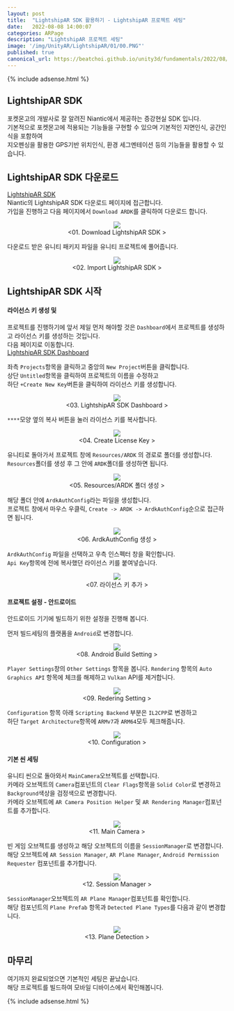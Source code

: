 ```yaml
---
layout: post
title:  "LightshipAR SDK 활용하기 - LightshipAR 프로젝트 세팅"
date:   2022-08-08 14:00:07
categories: ARPage
description: "LightshipAR 프로젝트 세팅"
image: '/img/UnityAR/LightshipAR/01/00.PNG"'
published: true
canonical_url: https://beatchoi.github.io/unity3d/fundamentals/2022/08/08/Lightship1/
---
```

  
  
  {% include adsense.html %}
  
  
## LightshipAR SDK  
포켓몬고의 개발사로 잘 알려진 Niantic에서 제공하는 증강현실 SDK 입니다.  
기본적으로 포켓몬고에 적용되는 기능들을 구현할 수 있으며 기본적인 지면인식, 공간인식을 포함하여  
지오펜싱을 활용한 GPS기반 위치인식, 환경 세그멘테이션 등의 기능들을 활용할 수 있습니다.  
  
## LightshipAR SDK 다운로드  
[LightshipAR SDK](https://lightship.dev/account/downloads)  
Niantic의 LightshipAR SDK 다운로드 페이지에 접근합니다.  
가입을 진행하고 다음 페이지에서 `Download ARDK`를 클릭하여 다운로드 합니다.  
  
<p align="center"><img src="/img/UnityAR/LightshipAR/01/1.PNG"><br/>
<01. Download LightshipAR SDK ></p>  
    
다운로드 받은 유니티 패키지 파일을 유니티 프로젝트에 풀어줍니다.  
  
<p align="center"><img src="/img/UnityAR/LightshipAR/01/2.PNG"><br/>
<02. Import LightshipAR SDK ></p>  
  
## LightshipAR SDK 시작  
#### 라이선스 키 생성 및   
프로젝트를 진행하기에 앞서 제일 먼저 해야할 것은 `Dashboard`에서 프로젝트를 생성하고 라이선스 키를 생성하는 것입니다.  
다음 페이지로 이동합니다.  
[LightshipAR SDK Dashboard](https://lightship.dev/account/dashboard)  
  
좌측 `Projects`항목을 클릭하고 중앙의 `New Project`버튼을 클릭합니다.  
상단 `Untitled`항목을 클릭하여 프로젝트의 이름을 수정하고  
하단 `+Create New Key`버튼을 클릭하여 라이선스 키를 생성합니다. 
  
<p align="center"><img src="/img/UnityAR/LightshipAR/01/3.gif"><br/>
<03. LightshipAR SDK Dashboard ></p>    
  
`****`모양 옆의 복사 버튼을 눌러 라이선스 키를 복사합니다.  
   
<p align="center"><img src="/img/UnityAR/LightshipAR/01/4.PNG"><br/>
<04. Create License Key ></p>    
  
유니티로 돌아가서 프로젝트 창에 `Resources/ARDK` 의 경로로 폴더를 생성합니다.  
`Resources`폴더를 생성 후 그 안에 `ARDK`폴더를 생성하면 됩니다.  
  
<p align="center"><img src="/img/UnityAR/LightshipAR/01/5.PNG"><br/>
<05. Resources/ARDK 폴더 생성 ></p>  
  
해당 폴더 안에 `ArdkAuthConfig`라는 파일을 생성합니다.  
프로젝트 창에서 마우스 우클릭, `Create -> ARDK -> ArdkAuthConfig`순으로 접근하면 됩니다.  
  
<p align="center"><img src="/img/UnityAR/LightshipAR/01/6.gif"><br/>
<06. ArdkAuthConfig 생성 ></p>      
  
`ArdkAuthConfig` 파일을 선택하고 우측 인스펙터 창을 확인합니다.  
`Api Key`항목에 전에 복사했던 라이선스 키를 붙여넣습니다.  
  
<p align="center"><img src="/img/UnityAR/LightshipAR/01/7.PNG"><br/>
<07. 라이선스 키 추가 ></p>  
  
#### 프로젝트 설정 - 안드로이드
안드로이드 기기에 빌드하기 위한 설정을 진행해 봅니다.  

먼저 빌드세팅의 플랫폼을 `Android`로 변경합니다.  
  
<p align="center"><img src="/img/UnityAR/LightshipAR/01/8.PNG"><br/>
<08. Android Build Setting ></p>  
  
`Player Settings`창의 `Other Settings` 항목을 봅니다.
`Rendering` 항목의 `Auto Graphics API` 항목에 체크를 해제하고 `Vulkan` API를 제거합니다.  
  
<p align="center"><img src="/img/UnityAR/LightshipAR/01/9.PNG"><br/>
<09. Redering Setting ></p>    
  
`Configuration` 항목 아래 `Scripting Backend` 부분은 `IL2CPP`로 변경하고  
하단 `Target Architecture`항목에 `ARMv7`과 `ARM64`모두 체크해줍니다.  
  
<p align="center"><img src="/img/UnityAR/LightshipAR/01/10.PNG"><br/>
<10. Configuration ></p>    
  
  
#### 기본 씬 세팅
유니티 씬으로 돌아와서 `MainCamera`오브젝트를 선택합니다.  
카메라 오브젝트의 `Camera`컴포넌트의 `Clear Flags`항목을 `Solid Color`로 변경하고 `Background`색상을 검정색으로 변경합니다.  
카메라 오브젝트에 `AR Camera Position Helper` 및 `AR Rendering Manager`컴포넌트를 추가합니다.  
  
<p align="center"><img src="/img/UnityAR/LightshipAR/01/11.gif"><br/>
<11. Main Camera ></p> 
  
  
빈 게임 오브젝트를 생성하고 해당 오브젝트의 이름을 `SessionManager`로 변경합니다.  
해당 오브젝트에 `AR Session Manager`, `AR Plane Manager`, `Android Permission Requester` 컴포넌트를 추가합니다.  
  
<p align="center"><img src="/img/UnityAR/LightshipAR/01/12.gif"><br/>
<12. Session Manager ></p>
  
  
`SessionManager`오브젝트의 `AR Plane Manager`컴포넌트를 확인합니다.  
해당 컴포넌트의 `Plane Prefab` 항목과 `Detected Plane Types`를 다음과 같이 변경합니다.  
  
<p align="center"><img src="/img/UnityAR/LightshipAR/01/13.gif"><br/>
<13. Plane Detection ></p> 
  
## 마무리
여기까지 완료되었으면 기본적인 세팅은 끝났습니다.  
해당 프로젝트를 빌드하여 모바일 디바이스에서 확인해봅니다.  
  
  
  
  {% include adsense.html %}
  
  
  
